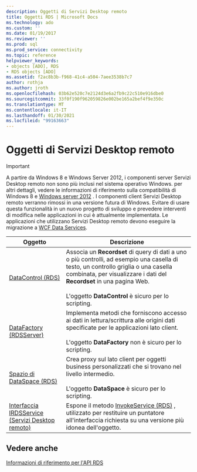 ```yaml
---
description: Oggetti di Servizi Desktop remoto
title: Oggetti RDS | Microsoft Docs
ms.technology: ado
ms.custom: ''
ms.date: 01/19/2017
ms.reviewer: ''
ms.prod: sql
ms.prod_service: connectivity
ms.topic: reference
helpviewer_keywords:
- objects [ADO], RDS
- RDS objects [ADO]
ms.assetid: f2ac8b3b-f968-41c4-a504-7aee3538b7c7
author: rothja
ms.author: jroth
ms.openlocfilehash: 03b62e520c7e2124d3e6a2fb9c22c510e916dbe0
ms.sourcegitcommit: 33f0f190f962059826e002be165a2bef4f9e350c
ms.translationtype: MT
ms.contentlocale: it-IT
ms.lasthandoff: 01/30/2021
ms.locfileid: "99163663"
---
```

# <a name="rds-objects"></a>Oggetti di Servizi Desktop remoto
> [!IMPORTANT]
>  A partire da Windows 8 e Windows Server 2012, i componenti server Servizi Desktop remoto non sono più inclusi nel sistema operativo Windows. per altri dettagli, vedere le informazioni di riferimento sulla compatibilità di Windows 8 e [Windows server 2012](https://www.microsoft.com/download/details.aspx?id=27416) . I componenti client Servizi Desktop remoto verranno rimossi in una versione futura di Windows. Evitare di usare questa funzionalità in un nuovo progetto di sviluppo e prevedere interventi di modifica nelle applicazioni in cui è attualmente implementata. Le applicazioni che utilizzano Servizi Desktop remoto devono eseguire la migrazione a [WCF Data Services](/dotnet/framework/wcf/).  
  
|Oggetto|Descrizione|  
|-|-|  
|[DataControl (RDS)](./datacontrol-object-rds.md)|Associa un **Recordset** di query di dati a uno o più controlli, ad esempio una casella di testo, un controllo griglia o una casella combinata, per visualizzare i dati del **Recordset** in una pagina Web.<br /><br /> L'oggetto **DataControl** è sicuro per lo scripting.|  
|[DataFactory (RDSServer)](./datafactory-object-rdsserver.md)|Implementa metodi che forniscono accesso ai dati in lettura/scrittura alle origini dati specificate per le applicazioni lato client.<br /><br /> L'oggetto **DataFactory** non è sicuro per lo scripting.|  
|[Spazio di DataSpace (RDS)](./dataspace-object-rds.md)|Crea proxy sul lato client per oggetti business personalizzati che si trovano nel livello intermedio.<br /><br /> L'oggetto **DataSpace** è sicuro per lo scripting.|  
|[Interfaccia IRDSService (Servizi Desktop remoto)](./irdsservice-interface-rds.md)|Espone il metodo [InvokeService (RDS)](./invokeservice-rds.md) , utilizzato per restituire un puntatore all'interfaccia richiesta su una versione più idonea dell'oggetto.|  
  
## <a name="see-also"></a>Vedere anche  
 [Informazioni di riferimento per l'API RDS](./rds-api-reference.md)